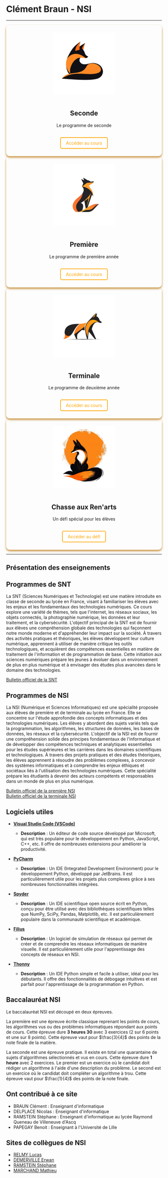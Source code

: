 # Clément Braun - NSI

---

<style>
.level-cards {
    display: grid;
    grid-template-columns: repeat(auto-fit, minmax(300px, 1fr));
    gap: 2rem;
    padding: 2rem 0;
}

.level-card {
    background: var(--md-default-bg-color);
    border-radius: 12px;
    padding: 1.5rem;
    box-shadow: 0 4px 6px rgba(193, 131, 38, 0.93);
    text-align: center;
    transition: transform 0.3s ease;
}

.level-card:hover {
    transition: transform 0.6s ease;
    transform: translateY(-15px);
}

.level-card:hover img {
    box-shadow: 0 0 15px rgba(255, 127, 42, 0);
    filter: drop-shadow(0 0 10px rgba(255, 198, 55, 0.8));
    transition: box-shadow 0.3s ease;
}

.level-card img {
    width: 100%;
    height: 200px;
    object-fit: contain;
    margin-bottom: 1rem;
}

.btn {
    display: inline-block;
    padding: 0.5rem 1rem;
    background: white !important;
    color: orange !important;
    border: 2px solid orange;
    border-radius: 5px;
    text-decoration: none;
    margin-top: 1rem;

}
</style>

<div class="level-cards-container">
    <div class="level-card">
        <img src="images/fox_seconde.png" alt="Seconde">
        <h2>Seconde</h2>
        <p>Le programme de seconde</p>
        <a href="seconde/seconde" class="btn">Accéder au cours</a>
    </div>
    <div class="level-card">
        <img src="images/fox_premiere.png" alt="Première">
        <h2>Première</h2>
        <p>Le programme de première année</p>
        <a href="premiere/premiere" class="btn">Accéder au cours</a>
    </div>
    <div class="level-card">
        <img src="images/fox_terminale.png" alt="Première">
        <h2>Terminale</h2>
        <p>Le programme de deuxième année</p>
        <a href="terminale/terminale" class="btn">Accéder au cours</a>
    </div>
    <div class="level-card">
        <img src="images/chasserenarts.png" alt="Chasse aux Ren'Arts">
        <h2>Chasse aux Ren'arts</h2>
        <p>Un défi spécial pour les élèves</p>
        <a href="chasse_aux_renards" class="btn">Accéder au défi</a>
    </div>
</div>

---

## Présentation des enseignements

## Programmes de SNT

La SNT (Sciences Numériques et Technologie) est une matière introduite en classe de seconde au lycée en France, visant à familiariser les élèves avec les enjeux et les fondamentaux des technologies numériques. Ce cours explore une variété de thèmes, tels que l'internet, les réseaux sociaux, les objets connectés, la photographie numérique, les données et leur traitement, et la cybersécurité. L'objectif principal de la SNT est de fournir aux élèves une compréhension globale des technologies qui façonnent notre monde moderne et d'appréhender leur impact sur la société. À travers des activités pratiques et théoriques, les élèves développent leur culture numérique, apprennent à utiliser de manière critique les outils technologiques, et acquièrent des compétences essentielles en matière de traitement de l'information et de programmation de base. Cette initiation aux sciences numériques prépare les jeunes à évoluer dans un environnement de plus en plus numérique et à envisager des études plus avancées dans le domaine des technologies.

[Bulletin officiel de la SNT](https://www.education.gouv.fr/bo/19/Special1/MENE1901641A.htm)

## Programmes de NSI

La NSI (Numérique et Sciences Informatiques) est une spécialité proposée aux élèves de première et de terminale au lycée en France. Elle se concentre sur l'étude approfondie des concepts informatiques et des technologies numériques. Les élèves y abordent des sujets variés tels que la programmation, les algorithmes, les structures de données, les bases de données, les réseaux et la cybersécurité. L'objectif de la NSI est de fournir une compréhension solide des principes fondamentaux de l'informatique et de développer des compétences techniques et analytiques essentielles pour les études supérieures et les carrières dans les domaines scientifiques et technologiques. À travers des projets pratiques et des études théoriques, les élèves apprennent à résoudre des problèmes complexes, à concevoir des systèmes informatiques et à comprendre les enjeux éthiques et sociétaux liés à l'utilisation des technologies numériques. Cette spécialité prépare les étudiants à devenir des acteurs compétents et responsables dans un monde de plus en plus numérique.

[Bulletin officiel de la première NSI](https://www.education.gouv.fr/bo/19/Special1/MENE1901633A.htm)  
[Bulletin officiel de la terminale NSI](https://www.education.gouv.fr/bo/19/Special8/MENE1921247A.htm)

## Logiciels utiles

- **[Visual Studio Code (VSCode)](https://code.visualstudio.com/)**
  - **Description** : Un éditeur de code source développé par Microsoft, qui est très populaire pour le développement en Python, JavaScript, C++, etc. Il offre de nombreuses extensions pour améliorer la productivité.

- **[PyCharm](https://www.jetbrains.com/pycharm/download/)**
  - **Description** : Un IDE (Integrated Development Environment) pour le développement Python, développé par JetBrains. Il est particulièrement utile pour les projets plus complexes grâce à ses nombreuses fonctionnalités intégrées.

- **[Spyder](https://www.spyder-ide.org/)**
  - **Description** : Un IDE scientifique open source écrit en Python, conçu pour être utilisé avec des bibliothèques scientifiques telles que NumPy, SciPy, Pandas, Matplotlib, etc. Il est particulièrement populaire dans la communauté scientifique et académique.

- **[Filius](https://www.lernsoftware-filius.de/download.php)**
  - **Description** : Un logiciel de simulation de réseaux qui permet de créer et de comprendre les réseaux informatiques de manière visuelle. Il est particulièrement utile pour l'apprentissage des concepts de réseaux en NSI.

- **[Thonny](https://thonny.org/)**
  - **Description** : Un IDE Python simple et facile à utiliser, idéal pour les débutants. Il offre des fonctionnalités de débogage intuitives et est parfait pour l'apprentissage de la programmation en Python.

## Baccalauréat NSI

Le baccalauréat NSI est découpé en deux épreuves.

La première est une épreuve écrite classique reprenant les points de cours, les algorithmes vus ou des problèmes informatiques répondant aux points de cours.
Cette épreuve dure **3 heures 30** avec 3 exercices (2 sur 6 points et une sur 8 points).
Cette épreuve vaut pour $\frac{3}{4}$ des points de la note finale de la matière.

La seconde est une épreuve pratique. Il existe en total une quarantaine de sujets d'algorithmes sélectionnés et vus en cours.
Cette épreuve dure **1 heure** avec 2 exercices.
Le premier est un exercice où le candidat doit rédiger un algorithme à l'aide d'une description du problème.
Le second est un exercice où le candidat doit compléter un algorithme à trou.
Cette épreuve vaut pour $\frac{1}{4}$ des points de la note finale.

## Ont contribué à ce site

- BRAUN Clément : Enseignant d'informatique
- DELPLACE Nicolas : Enseignant d'informatique
- RAMSTEIN Stéphane : Enseignant d'informatique au lycée Raymond Queneau de Villeneuve d'Ascq
- PAPEGAY Benoit : Enseignant à l'Université de Lille

## Sites de collègues de NSI

- [RELMY Lucas](http://lucasrelmynsi.gitlab.io/site_cours/)
- [DEMERVILLE Erwan](https://nsi.erwandemerville.fr)
- [RAMSTEIN Stéphane](https://stephane_ramstein.gitlab.io/nsi/)
- [MARCHAND Mathieu](https://mmarchand-nsi.github.io)
